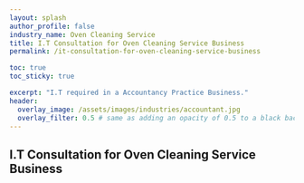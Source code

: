 ```yaml
---
layout: splash 
author_profile: false 
industry_name: Oven Cleaning Service
title: I.T Consultation for Oven Cleaning Service Business
permalink: /it-consultation-for-oven-cleaning-service-business

toc: true
toc_sticky: true

excerpt: "I.T required in a Accountancy Practice Business."
header:
  overlay_image: /assets/images/industries/accountant.jpg
  overlay_filter: 0.5 # same as adding an opacity of 0.5 to a black background
---
```


## I.T Consultation for Oven Cleaning Service Business